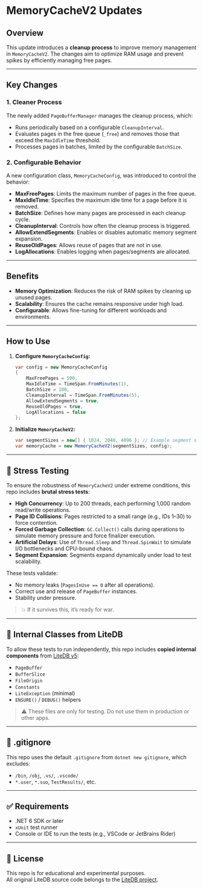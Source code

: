 # MemoryCacheV2 Updates

## Overview
This update introduces a **cleanup process** to improve memory management in `MemoryCacheV2`. The changes aim to optimize RAM usage and prevent spikes by efficiently managing free pages.

---

## Key Changes

### 1. Cleaner Process

The newly added `PageBufferManager` manages the cleanup process, which:

- Runs periodically based on a configurable `CleanupInterval`.
- Evaluates pages in the free queue (`_free`) and removes those that exceed the `MaxIdleTime` threshold.
- Processes pages in batches, limited by the configurable `BatchSize`.

### 2. Configurable Behavior

A new configuration class, `MemoryCacheConfig`, was introduced to control the behavior:

- **MaxFreePages**: Limits the maximum number of pages in the free queue.
- **MaxIdleTime**: Specifies the maximum idle time for a page before it is removed.
- **BatchSize**: Defines how many pages are processed in each cleanup cycle.
- **CleanupInterval**: Controls how often the cleanup process is triggered.
- **AllowExtendSegments**: Enables or disables automatic memory segment expansion.
- **ReuseOldPages**: Allows reuse of pages that are not in use.
- **LogAllocations**: Enables logging when pages/segments are allocated.

---

## Benefits

- **Memory Optimization**: Reduces the risk of RAM spikes by cleaning up unused pages.
- **Scalability**: Ensures the cache remains responsive under high load.
- **Configurable**: Allows fine-tuning for different workloads and environments.

---

## How to Use

1. **Configure `MemoryCacheConfig`:**

   ```csharp
   var config = new MemoryCacheConfig
   {
       MaxFreePages = 500,
       MaxIdleTime = TimeSpan.FromMinutes(1),
       BatchSize = 100,
       CleanupInterval = TimeSpan.FromMinutes(5),
       AllowExtendSegments = true,
       ReuseOldPages = true,
       LogAllocations = false
   };
   ```

2. **Initialize `MemoryCacheV2`:**

   ```csharp
   var segmentSizes = new[] { 1024, 2048, 4096 }; // Example segment sizes
   var memoryCache = new MemoryCacheV2(segmentSizes, config);
   ```

---

## 🧪 Stress Testing

To ensure the robustness of `MemoryCacheV2` under extreme conditions, this repo includes **brutal stress tests**:

- **High Concurrency**: Up to 200 threads, each performing 1,000 random read/write operations.
- **Page ID Collisions**: Pages restricted to a small range (e.g., IDs 1–30) to force contention.
- **Forced Garbage Collection**: `GC.Collect()` calls during operations to simulate memory pressure and force finalizer execution.
- **Artificial Delays**: Use of `Thread.Sleep` and `Thread.SpinWait` to simulate I/O bottlenecks and CPU-bound chaos.
- **Segment Expansion**: Segments expand dynamically under load to test scalability.

These tests validate:

- No memory leaks (`PagesInUse == 0` after all operations).
- Correct use and release of `PageBuffer` instances.
- Stability under pressure.

> 💥 If it survives this, it’s ready for war.

---

## 🧟 Internal Classes from LiteDB

To allow these tests to run independently, this repo includes **copied internal components** from [LiteDB v5](https://github.com/mbdavid/LiteDB):

- `PageBuffer`
- `BufferSlice`
- `FileOrigin`
- `Constants`
- `LiteException` (minimal)
- `ENSURE()` / `DEBUG()` helpers

> ⚠️ These files are only for testing. Do not use them in production or other apps.

---

## 🧹 .gitignore

This repo uses the default `.gitignore` from `dotnet new gitignore`, which excludes:

- `/bin`, `/obj`, `.vs/`, `.vscode/`
- `*.user`, `*.suo`, `TestResults/`, etc.

---

## ✅ Requirements

- .NET 6 SDK or later
- `xUnit` test runner
- Console or IDE to run the tests (e.g., VSCode or JetBrains Rider)

---

## 💬 License

This repo is for educational and experimental purposes.  
All original LiteDB source code belongs to the [LiteDB project](https://github.com/mbdavid/LiteDB).
